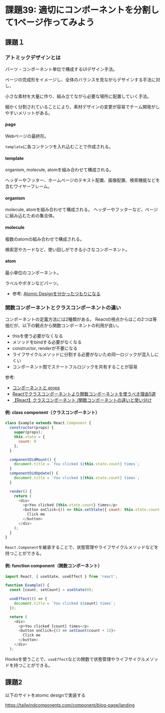 # 課題39: 適切にコンポーネントを分割して1ページ作ってみよう

## 課題１

### アトミックデザインとは

パーツ・コンポーネント単位で構成するUIデザイン手法。

ページの完成形をイメージし、全体のバランスを見ながらデザインする手法に対し、

小さな素材を大量に作り、組み立てながら必要な場所に配置していく手法。

細かく分割されていることにより、素材デザインの変更が容易でチーム開発がしやすいメリットがある。

#### page

Webページの最終形。

`template`に各コンテンツを入れ込むことで作成される。

#### template

organism, molecule, atomを組み合わせて構成される。

ヘッダーやフッター、ホームページのテキスト配置、画像配置、検索機能などを含むワイヤーフレーム。

#### organism

molecule, atomを組み合わせて構成される。
ヘッダーやフッターなど、ページに組み込むための集合体。

#### molecule

複数のatomの組み合わせで構成される。

検索窓やカードなど、使い回しができる小さなコンポーネント。

#### atom

最小単位のコンポーネント。

ラベルやボタンなどパーツ。

- 参考: [Atomic Designを分かったつもりになる](https://design.dena.com/design/atomic-design-%E3%82%92%E5%88%86%E3%81%8B%E3%81%A3%E3%81%9F%E3%81%A4%E3%82%82%E3%82%8A%E3%81%AB%E3%81%AA%E3%82%8B)


### 関数コンポーネントとクラスコンポーネントの違い

コンポーネントの定義方法には2種類がある。
Reactの視点からはこの2つは等価だが、以下の観点から関数コンポーネントの利用が良い。

- thisを使う必要がなくなる
- メソッドをbindする必要がなくなる
- constructor, renderが不要になる
- ライフサイクルメソッドに分割する必要がないため同一ロジックが混入しにくい
- コンポーネント間でステートフルロジックを共有することが容易

参考:
- [コンポーネントと props](https://ja.reactjs.org/docs/components-and-props.html)
- [Reactでクラスコンポーネントより関数コンポーネントを使うべき理由5選](https://tyotto-good.com/blog/reaseons-to-use-function-component)
- [【React】クラスコンポーネント /関数コンポーネントの違いと使い分け](https://qiita.com/shane/items/b936550820de9a88ad60)


#### 例: class component（クラスコンポーネント）

```javascript
class Example extends React.Component {
  constructor(props) {
    super(props);
    this.state = {
      count: 0
    };
  }

  componentDidMount() {
    document.title = `You clicked ${this.state.count} times`;
  }
  componentDidUpdate() {
    document.title = `You clicked ${this.state.count} times`;
  }

  render() {
    return (
      <div>
        <p>You clicked {this.state.count} times</p>
        <button onClick={() => this.setState({ count: this.state.count + 1 })}>
          Click me
        </button>
      </div>
    );
  }
}
```

`React.Component`を継承することで、状態管理やライフサイクルメソッドなどを持つことができる。
#### 例: function component（関数コンポーネント）

```javascript
import React, { useState, useEffect } from 'react';

function Example() {
  const [count, setCount] = useState(0);

  useEffect(() => {
    document.title = `You clicked ${count} times`;
  });

  return (
    <div>
      <p>You clicked {count} times</p>
      <button onClick={() => setCount(count + 1)}>
        Click me
      </button>
    </div>
  );
```

Hooksを使うことで、`useEffect`などの関数で状態管理やライフサイクルメソッドを持つことができる。


## 課題2

以下のサイトをatomic designで実装する

https://tailwindcomponents.com/component/blog-page/landing

